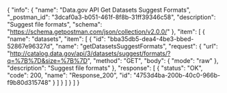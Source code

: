 {
  "info": {
    "name": "Data.gov API Get Datasets Suggest Formats",
    "_postman_id": "3dcaf0a3-b051-461f-8f8b-31ff39346c58",
    "description": "Suggest file formats",
    "schema": "https://schema.getpostman.com/json/collection/v2.0.0/"
  },
  "item": [
    {
      "name": "datasets",
      "item": [
        {
          "id": "bba35db5-dea4-4be3-bbed-52867e96327d",
          "name": "getDatasetsSuggestFormats",
          "request": {
            "url": "http://catalog.data.gov/api/3/datasets/suggest/formats/?q=%7B%7D&size=%7B%7D",
            "method": "GET",
            "body": {
              "mode": "raw"
            },
            "description": "Suggest file formats"
          },
          "response": [
            {
              "status": "OK",
              "code": 200,
              "name": "Response_200",
              "id": "4753d4ba-200b-40c0-966b-f9b80d315748"
            }
          ]
        }
      ]
    }
  ]
}
